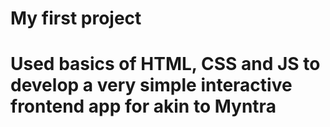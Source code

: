 # My first project
# Used basics of HTML, CSS and JS to develop a very simple interactive frontend app for akin to Myntra
